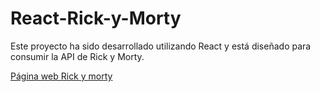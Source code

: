 # React-Rick-y-Morty
Este proyecto ha sido desarrollado utilizando React y está diseñado para consumir la API de Rick y Morty.


[Página web Rick y morty](https://yisusabet24.github.io/React-Rick-y-Morty/ "ir")
